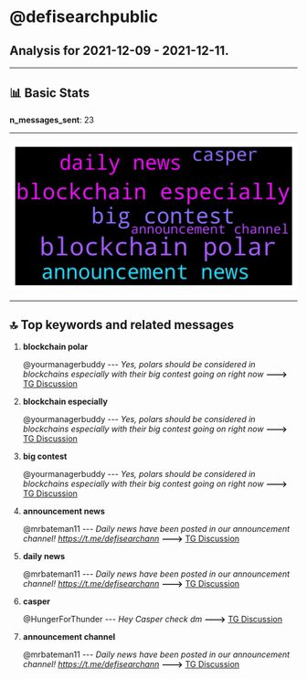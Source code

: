 # **@defisearchpublic**
 ## Analysis for **2021-12-09** - **2021-12-11**.

---

## 📊 **Basic Stats**

**n_messages_sent**: 23

---
![wordcloud](defisearchpublic_2Days_wordcloud.png)

---


## 🔝 **Top keywords and related messages**

1. **blockchain polar**

    @yourmanagerbuddy --- *Yes, polars should be considered in blockchains especially with their big contest going on right now* **--->** [TG Discussion](https://t.me/defisearchpublic/240116)

2. **blockchain especially**

    @yourmanagerbuddy --- *Yes, polars should be considered in blockchains especially with their big contest going on right now* **--->** [TG Discussion](https://t.me/defisearchpublic/240116)

3. **big contest**

    @yourmanagerbuddy --- *Yes, polars should be considered in blockchains especially with their big contest going on right now* **--->** [TG Discussion](https://t.me/defisearchpublic/240116)

4. **announcement news**

    @mrbateman11 --- *Daily news have been posted in our announcement channel! https://t.me/defisearchann* **--->** [TG Discussion](https://t.me/defisearchpublic/240136)

5. **daily news**

    @mrbateman11 --- *Daily news have been posted in our announcement channel! https://t.me/defisearchann* **--->** [TG Discussion](https://t.me/defisearchpublic/240136)

6. **casper**

    @HungerForThunder --- *Hey Casper check dm* **--->** [TG Discussion](https://t.me/defisearchpublic/240134)

7. **announcement channel**

    @mrbateman11 --- *Daily news have been posted in our announcement channel! https://t.me/defisearchann* **--->** [TG Discussion](https://t.me/defisearchpublic/240136)

